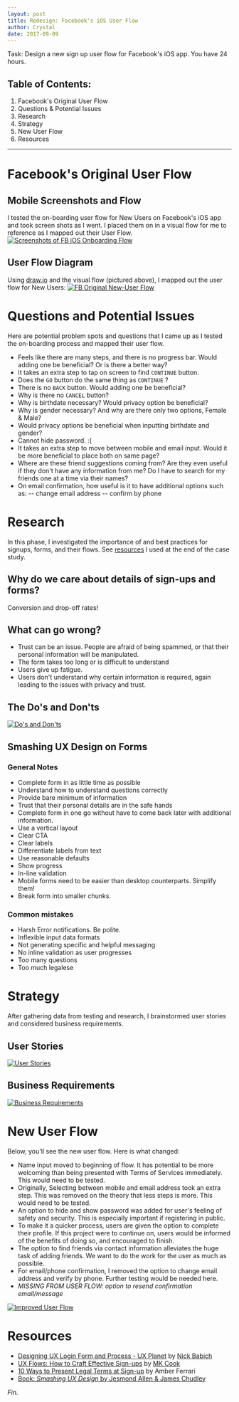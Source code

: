 ```yaml
---
layout: post
title: Redesign: Facebook's iOS User Flow
author: Crystal
date: 2017-09-09
---
```


Task: Design a new sign up user flow for Facebook's iOS app. You have 24 hours. 

## Table of Contents:
1. Facebook's Original User Flow
2. Questions & Potential Issues
3. Research 
4. Strategy
5. New User Flow
6. Resources

---

# Facebook's Original User Flow
## Mobile Screenshots and Flow
I tested the on-boarding user flow for New Users on Facebook's iOS app and took screen shots as I went. I placed them on in a visual flow for me to reference as I mapped out their User Flow.
[![Screenshots of FB iOS Onboarding Flow](https://static.notion-static.com/a7e08200-e333-42d2-8c00-d84b579d46a5/facebook-screenflow-mobile-no-margins.png)](https://static.notion-static.com/a7e08200-e333-42d2-8c00-d84b579d46a5/facebook-screenflow-mobile-no-margins.png)

## User Flow Diagram
Using [draw.io](http://draw.io) and the visual flow (pictured above), I mapped out the user flow for New Users:
[![FB Original New-User Flow](https://static.notion-static.com/16d24ce7-25c4-489b-baac-c7c862a027e7/facebook-userflows-newuser-1.0_copy-no-margins.jpeg)](https://static.notion-static.com/a7e08200-e333-42d2-8c00-d84b579d46a5/facebook-screenflow-mobile-no-margins.png)

# Questions and Potential Issues
Here are potential problem spots and questions that I came up as I tested the on-boarding process and mapped their user flow.
- Feels like there are many steps, and there is no progress bar. Would adding one be beneficial? Or is there a better way?
- It takes an extra step to tap on screen to find `CONTINUE` button.
- Does the `GO` button do the same thing as `CONTINUE` ?
- There is no `BACK` button. Would adding one be beneficial?
- Why is there no `CANCEL` button?
- Why is birthdate necessary? Would privacy option be beneficial?
- Why is gender necessary? And why are there only two options, Female & Male?
- Would privacy options be beneficial when inputting birthdate and gender?
- Cannot hide password. :(
- It takes an extra step to move between mobile and email input. Would it be more beneficial to place both on same page?
- Where are these friend suggestions coming from? Are they even useful if they don't have any information from me? Do I have to search for my friends one at a time via their names?
- On email confirmation, how useful is it to have additional options such as:
	  -- change email address
	  -- confirm by phone

# Research
In this phase, I investigated the importance of and best practices for signups, forms, and their flows. See [resources](#resources) I used at the end of the case study.

## Why do we care about details of sign-ups and forms?
Conversion and drop-off rates! 

## What can go wrong?
- Trust can be an issue. People are afraid of being spammed, or that their personal information will be manipulated.
- The form takes too long or is difficult to understand
- Users give up fatigue.
- Users don't understand why certain information is required, again leading to the issues with privacy and trust.

## The Do's and Don'ts

[![Do's and Don'ts](https://static.notion-static.com/580be6c9-a0af-4e5c-beed-8d83570b362a/4DF2E79B-7C46-49E2-B02B-B0D93422D773.png)](https://static.notion-static.com/580be6c9-a0af-4e5c-beed-8d83570b362a/4DF2E79B-7C46-49E2-B02B-B0D93422D773.png)

## Smashing UX Design on Forms
### General Notes
- Complete form in as little time as possible
- Understand how to understand questions correctly
- Provide bare minimum of information
- Trust that their personal details are in the safe hands
- Complete form in one go without have to come back later with additional information.
- Use a vertical layout
- Clear CTA
- Clear labels
- Differentiate labels from text
- Use reasonable defaults
- Show progress
- In-line validation
- Mobile forms need to be easier than desktop counterparts. Simplify them!
- Break form into smaller chunks.

### Common mistakes
- Harsh Error notifications. Be polite.
- Inflexible input data formats
- Not generating specific and helpful messaging
- No inline validation as user progresses
- Too many questions
- Too much legalese


#  Strategy
After gathering data from testing and research, I brainstormed user stories and considered business requirements.

## User Stories
[![User Stories](https://static.notion-static.com/b611ba6f-a341-4dc0-9cbc-f00a07668b08/B74580D0-7ACD-473A-AD7F-29632F305B5B.png)](https://static.notion-static.com/b611ba6f-a341-4dc0-9cbc-f00a07668b08/B74580D0-7ACD-473A-AD7F-29632F305B5B.png)

## Business Requirements
[![Business Requirements](https://static.notion-static.com/5ded15c6-8da5-48ba-9f60-4e1073b08852/AF396444-E063-4A02-AAF5-24F21E89609C.png)](https://static.notion-static.com/5ded15c6-8da5-48ba-9f60-4e1073b08852/AF396444-E063-4A02-AAF5-24F21E89609C.png)

#  New User Flow
Below, you'll see the new user flow. Here is what changed:

- Name input moved to beginning of flow. It has potential to be more welcoming than being presented with Terms of Services immediately. This would need to be tested.
- Originally, Selecting between mobile and email address took an extra step. This was removed on the theory that less steps is more. This would need to be tested.
- An option to hide and show password was added for user's feeling of safety and security. This is especially important if registering in public.
- To make it a quicker process, users are given the option to complete their profile. If this project were to continue on, users would be informed of the benefits of doing so, and encouraged to finish.
- The option to find friends via contact information alleviates the huge task of adding friends. We want to do the work for the user as much as possible.
- For email/phone confirmation, I removed the option to change email address and verify by phone. Further testing would be needed here.
- *MISSING FROM USER FLOW: option to resend confirmation email/message*

[![Improved User Flow](https://static.notion-static.com/04b1d88b-3ea9-46ae-9310-c5514494d65a/facebook-userflows-newuser-2.0-no-margins.jpeg)](https://static.notion-static.com/04b1d88b-3ea9-46ae-9310-c5514494d65a/facebook-userflows-newuser-2.0-no-margins.jpeg)

# Resources
* [Designing UX Login Form and Process - UX Planet](https://uxplanet.org/designing-ux-login-form-and-process-8b17167ed5b9) by [Nick Babich](http://babich.biz/)
* [UX Flows: How to Craft Effective Sign-ups](https://www.dtelepathy.com/blog/design/ux-flows-sign-ups) by [MK Cook](https://www.dtelepathy.com/blog/author/mkdigital-telepathy-com)
* [10 Ways to Present Legal Terms at Sign-up](https://www.pactsafe.com/blog/10-ways-to-present-legal-terms-at-sign-up) by Amber Ferrari
* [Book: _Smashing UX Design_ by Jesmond Allen & James Chudley](https://www.goodreads.com/book/show/8675550-smashing-ux-design)


 _Fin._
